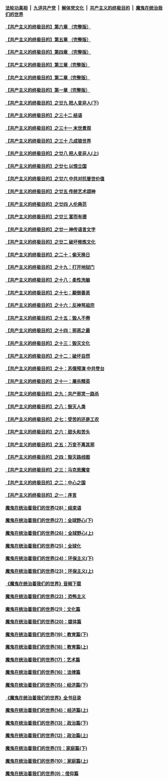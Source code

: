 ####  [法轮功真相](../../../../basic/blob/master/README.md?t=04032201) &nbsp;|&nbsp; [九评共产党](../../../../9ping.md/blob/master/README.md?t=04032201) &nbsp;|&nbsp; [解体党文化](../../../../jtdwh.md/blob/master/README.md?t=04032201)  &nbsp;|&nbsp; [共产主义的终极目的](../../../../gczydzjmd.md/blob/master/README.md?t=04032201) &nbsp;|&nbsp; [魔鬼在统治我们的世界](../../../../mgztzwmdsj.md/blob/master/README.md?t=04032201) 

#### [【共产主义的终极目的】第六章 （完整版）](../pages/nsc422/n11428913.md?t=04032201) 

#### [【共产主义的终极目的】第五章 （完整版）](../pages/nsc422/n11428912.md?t=04032201) 

#### [【共产主义的终极目的】第四章 （完整版）](../pages/nsc422/n11428907.md?t=04032201) 

#### [【共产主义的终极目的】第三章（完整版）](../pages/nsc422/n11428848.md?t=04032201) 

#### [【共产主义的终极目的】第二章（完整版）](../pages/nsc422/n11428831.md?t=04032201) 

#### [【共产主义的终极目的】第一章（完整版）](../pages/nsc422/n11417651.md?t=04032201) 

#### [【共产主义的终极目的】之廿九 把人变非人(下)](../pages/nsc422/n11344140.md?t=04032201) 

#### [【共产主义的终极目的】之三十二 结语](../pages/nsc422/n11360535.md?t=04032201) 

#### [【共产主义的终极目的】之三十一 末世景观](../pages/nsc422/n11351129.md?t=04032201) 

#### [【共产主义的终极目的】之三十 几成狼世界](../pages/nsc422/n11348280.md?t=04032201) 

#### [【共产主义的终极目的】之廿八 把人变非人(上)](../pages/nsc422/n11340492.md?t=04032201) 

#### [【共产主义的终极目的】之廿七 以恨立国](../pages/nsc422/n11336944.md?t=04032201) 

#### [【共产主义的终极目的】之廿六 中共对抗普世价值](../pages/nsc422/n11324785.md?t=04032201) 

#### [【共产主义的终极目的】之廿五 传统艺术颂神](../pages/nsc422/n11296396.md?t=04032201) 

#### [【共产主义的终极目的】之廿四 人伦典范](../pages/nsc422/n11296397.md?t=04032201) 

#### [【共产主义的终极目的】之廿三 富而有德](../pages/nsc422/n11283598.md?t=04032201) 

#### [【共产主义的终极目的】之廿一 神传语言文字](../pages/nsc422/n11263265.md?t=04032201) 

#### [【共产主义的终极目的】之廿二 破坏修炼文化](../pages/nsc422/n11245728.md?t=04032201) 

#### [【共产主义的终极目的】之二十：偷天换日](../pages/nsc422/n11238846.md?t=04032201) 

#### [【共产主义的终极目的】之十九：打开地狱门](../pages/nsc422/n11206376.md?t=04032201) 

#### [【共产主义的终极目的】之十八：柔性洗脑](../pages/nsc422/n11199994.md?t=04032201) 

#### [【共产主义的终极目的】之十七：颠倒善恶](../pages/nsc422/n11179782.md?t=04032201) 

#### [【共产主义的终极目的】之十六：反神骂祖宗](../pages/nsc422/n11166798.md?t=04032201) 

#### [【共产主义的终极目的】之十五：毁人不倦](../pages/nsc422/n11166792.md?t=04032201) 

#### [【共产主义的终极目的】之十四：邪恶之最](../pages/nsc422/n11150249.md?t=04032201) 

#### [【共产主义的终极目的】之十三：毁灭文化](../pages/nsc422/n11135227.md?t=04032201) 

#### [【共产主义的终极目的】之十二：破坏自然](../pages/nsc422/n11135214.md?t=04032201) 

#### [【共产主义的终极目的】之十：苏俄预演 中共登台](../pages/nsc422/n11118424.md?t=04032201) 

#### [【共产主义的终极目的】之十一：屠杀精英](../pages/nsc422/n11118442.md?t=04032201) 

#### [【共产主义的终极目的】之九：共产邪灵一路杀](../pages/nsc422/n11114139.md?t=04032201) 

#### [【共产主义的终极目的】之八：毁灭人类](../pages/nsc422/n11108503.md?t=04032201) 

#### [【共产主义的终极目的】之七：受苦的还是工农](../pages/nsc422/n11101809.md?t=04032201) 

#### [【共产主义的终极目的】之六：甜头和苦头](../pages/nsc422/n11096971.md?t=04032201) 

#### [【共产主义的终极目的】之五：万变不离其邪](../pages/nsc422/n11091285.md?t=04032201) 

#### [【共产主义的终极目的】之四：毁灭路线图](../pages/nsc422/n11086284.md?t=04032201) 

#### [【共产主义的终极目的】之三：马克思魔变](../pages/nsc422/n11061941.md?t=04032201) 

#### [【共产主义的终极目的】之二：中心之国](../pages/nsc422/n11047728.md?t=04032201) 

#### [【共产主义的终极目的】之一：序言](../pages/nsc422/n11086077.md?t=04032201) 

#### [魔鬼在统治着我们的世界(28)：结束语](../pages/nsc422/n10936246.md?t=04032201) 

#### [魔鬼在统治着我们的世界(27)：全球野心(下)](../pages/nsc422/n10928319.md?t=04032201) 

#### [魔鬼在统治着我们的世界(26)：全球野心(上)](../pages/nsc422/n10900318.md?t=04032201) 

#### [魔鬼在统治着我们的世界(25)：全球化](../pages/nsc422/n10788205.md?t=04032201) 

#### [魔鬼在统治着我们的世界(24)：环保主义(下)](../pages/nsc422/n10695307.md?t=04032201) 

#### [魔鬼在统治着我们的世界(23)：环保主义(上)](../pages/nsc422/n10688613.md?t=04032201) 

#### [《魔鬼在统治着我们的世界》音频下载](../pages/nsc422/n10635553.md?t=04032201) 

#### [魔鬼在统治着我们的世界(22)：恐怖主义](../pages/nsc422/n10614727.md?t=04032201) 

#### [魔鬼在统治着我们的世界(21)：文化篇](../pages/nsc422/n10597706.md?t=04032201) 

#### [魔鬼在统治着我们的世界(20)：媒体篇](../pages/nsc422/n10586579.md?t=04032201) 

#### [魔鬼在统治着我们的世界(19)：教育篇(下)](../pages/nsc422/n10564808.md?t=04032201) 

#### [魔鬼在统治着我们的世界(18)：教育篇(上)](../pages/nsc422/n10526970.md?t=04032201) 

#### [魔鬼在统治着我们的世界(17)：艺术篇](../pages/nsc422/n10499093.md?t=04032201) 

#### [魔鬼在统治着我们的世界(16)：法律篇](../pages/nsc422/n10485969.md?t=04032201) 

#### [魔鬼在统治着我们的世界(15)：经济篇(下)](../pages/nsc422/n10469975.md?t=04032201) 

#### [《魔鬼在统治着我们的世界》全书目录](../pages/nsc422/n10464261.md?t=04032201) 

#### [魔鬼在统治着我们的世界(14)：经济篇(上)](../pages/nsc422/n10457370.md?t=04032201) 

#### [魔鬼在统治着我们的世界(13)：政治篇(下)](../pages/nsc422/n10448270.md?t=04032201) 

#### [魔鬼在统治着我们的世界(12)：政治篇(上)](../pages/nsc422/n10444576.md?t=04032201) 

#### [魔鬼在统治着我们的世界(11)：家庭篇(下)](../pages/nsc422/n10440961.md?t=04032201) 

#### [魔鬼在统治着我们的世界(10)：家庭篇(上)](../pages/nsc422/n10435448.md?t=04032201) 

#### [魔鬼在统治着我们的世界(9)：信仰篇](../pages/nsc422/n10432159.md?t=04032201) 

